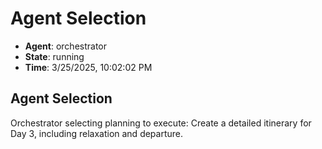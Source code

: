 # Agent Selection

- **Agent**: orchestrator
- **State**: running
- **Time**: 3/25/2025, 10:02:02 PM

## Agent Selection

Orchestrator selecting planning to execute: Create a detailed itinerary for Day 3, including relaxation and departure.

